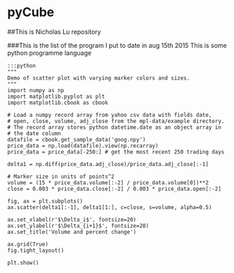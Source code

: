 pyCube
======

##This is Nicholas Lu repository


###This is the list of the  program I put to date in aug 15th 2015
This is some python programme language

    :::python
    """
    Demo of scatter plot with varying marker colors and sizes.
    """
    import numpy as np
    import matplotlib.pyplot as plt
    import matplotlib.cbook as cbook
    
    # Load a numpy record array from yahoo csv data with fields date,
    # open, close, volume, adj_close from the mpl-data/example directory.
    # The record array stores python datetime.date as an object array in
    # the date column
    datafile = cbook.get_sample_data('goog.npy')
    price_data = np.load(datafile).view(np.recarray)
    price_data = price_data[-250:] # get the most recent 250 trading days
    
    delta1 = np.diff(price_data.adj_close)/price_data.adj_close[:-1]
    
    # Marker size in units of points^2
    volume = (15 * price_data.volume[:-2] / price_data.volume[0])**2
    close = 0.003 * price_data.close[:-2] / 0.003 * price_data.open[:-2]
    
    fig, ax = plt.subplots()
    ax.scatter(delta1[:-1], delta1[1:], c=close, s=volume, alpha=0.5)
    
    ax.set_xlabel(r'$\Delta_i$', fontsize=20)
    ax.set_ylabel(r'$\Delta_{i+1}$', fontsize=20)
    ax.set_title('Volume and percent change')
    
    ax.grid(True)
    fig.tight_layout()
    
    plt.show()
